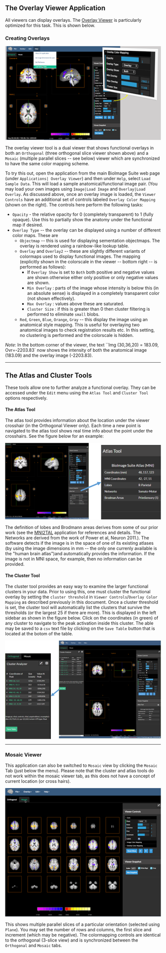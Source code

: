 ## The Overlay Viewer Application

All viewers can display overlays. The [Overlay Viewer](https://bioimagesuiteweb.github.io/webapp/overlayviewer.html) is particularly optimized for this task. This is shown below.

### Creating Overlays

![The Overlay Viewer](images/overlayviewer.png)

The overlay viewer tool is a dual viewer that shows functional overlays in both an `Orthogonal` (three orthogonal slice viewer shown above) and a `Mosaic` (multiple parallel slices -- see below) viewer which are synchronized to have the same color mapping scheme.

To try this out, open the application from the main BioImage Suite web page (under `Applications| Overlay Viewer`) and then under `Help`, select `Load Sample Data`. This will load a sample anatomical/functional image pair. (You may load your own images using `Image|Load Image` and `Overlay|Load Overlay`. As discussed above, once an overlay image is loaded, the `Viewer Controls` have an additional set of controls labeled `Overlay Color Mapping` (shown on the right). The controls here perform the following tasks:

* `Opacity` - the relative opacity for 0 (completely transparent) to 1 (fully opaque). Use this to partially show the anatomy under the functional map if desired.
* `Overlay Type` -- the overlay can be displayed using a number of different color maps. These are
    * `Objectmap` -- this is used for displaying sementation objectmaps. The overlay is rendered using a rainbow-like lookup table.
    * `Overlay` and `Overlay2` -- these are slightly different variants of colormaps used to display functional images. The mapping (explicitly shown in the colorscale in the viewer -- bottom right -- is performed as follows):
        * If `Overlay Show` is set to `Both` both positive and negative values are shown otherwise either only positive or only negative values are shown.
        * `Min Overlay` : parts of the image whose intensity is below this (in an absolute sense) is displayed in a completely transparent color (not shown effectively).
        * `Max Overlay` : values above these are saturated.
        * `Cluster Size` : if this is greater than 0 then cluster filtering is performed to eliminate `small` blobs.
    * `Red`, `Green`, `Blue`, `Orange`, `Gray` -- this display the image using an anatomical style mapping. This is useful for overlaying two anatomical images to check registration results etc. In this setting, no clustering is performed and the colorscale is hidden.

_Note_: In the bottom corner of the viewer, the text ``Img (30,36,20) = 183.09, Ovr=-2203.83` now shows the intensity of both the anatomical image (183.09) and the overlay image (-2203.83).



---

## The Atlas and Cluster Tools

These tools allow one to further analyze a functional overlay. They can be accessed under the `Edit` menu using the `Atlas Tool` and `Cluster Tool` options respectively.

#### The Atlas Tool

The atlas tool provides information about the location under the viewer crosshair (in the Orthogonal Viewer only). Each time a new point is navigated to the atlas tool shows real time info about the point under the crosshairs. See the figure below for an example:

![Atlas Tool](livefigures/step5_atlas.png)

The definition of lobes and Brodmann areas derives from some of our prior work (see the [MNI2TAL](./tools/mni2tal.md) application for references and details. The Networks are derived from the work of Power et al, Neuron 2011.). The software detects if the image is in the space of one of its existing atlases (by using the image dimensions in mm -- the only one currenly available is the "human brain atlas")and automatically provides the information. If the image is not in MNI space, for example, then no information can be provided.

#### The Cluster Tool

The cluster tool provides an easy way to examine the larger functional clusters in your data. Prior to using this, one must cluster the functional overlay by setting the `cluster threshold` in `Viewer Controls`/`Overlay Color Mapping` as described previously in this document. Once a cluster threshold is set, the cluster tool will automatically list the clusters that survive the thresholds (or the largest 25 if there are more). This is displayed in the left sidebar as shown in the figure below. Click on the coordinates (in green) of any cluster to navigate to the peak activation inside this cluster. The able may be saved to a `csv` text file by clicking on the `Save Table` button that is located at the botom of the table.



![Cluster Tool](livefigures/step6_cluster.png)


---

### Mosaic Viewer 

This application can also be switched to `Mosaic` view by clicking the `Mosaic` Tab (just below the menu). Please note that the cluster and atlas tools do not work within the mosaic viewer tab, as this does not have a concept of current location (or cross hairs).

![Mosaic Mode for Overlay Viewer](images/mosaic.png)

This shows multiple parallel slices of a particular orientation (selected using `Plane`). You may set the number of rows and columns, the first slice and increment (which may be negative). The colormapping controls are identical to the orthogonal (3-slice view) and is synchronized between the `Orthogonal` and `Mosaic` tabs.

